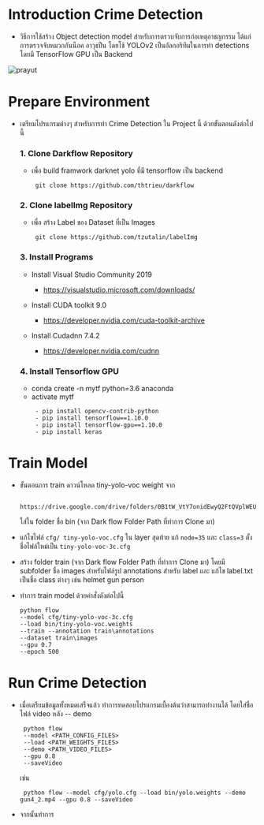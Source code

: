 # Introduction Crime Detection 
- วิธีการใช้สร้าง Object detection model สำหรับการตรวบจับการก่อเหตุอาชญกรรม ได้แก่การตรวจจับหมวกกันน็อค อาวุธปืน โดยโช้ YOLOv2 เป็นอัลกอริทึมในการทำ detections โดยมี TensorFlow GPU เป็น Backend

![prayut](https://user-images.githubusercontent.com/25294734/59875651-7a3d6980-93cb-11e9-8e17-6caf945682eb.gif)



# Prepare Environment
- เตรียมโปรแกรมต่างๆ สำหรับการทำ Crime Detection ใน Project นี้ ด้วยขั้นตอนดังต่อไปนี้
  ### 1. Clone Darkflow Repository
  - เพื่อ build framwork darknet yolo ที่มี tensorflow เป็น backend
     ```
      git clone https://github.com/thtrieu/darkflow
      ```

  ### 2. Clone labelImg Repository
  - เพื่อ สร้าง Label ของ Dataset ที่เป็น Images
      ```
       git clone https://github.com/tzutalin/labelImg
      ```

  ### 3. Install Programs
  - Install Visual Studio Community 2019
    - https://visualstudio.microsoft.com/downloads/

  - Install CUDA toolkit 9.0
    - https://developer.nvidia.com/cuda-toolkit-archive

  - Install Cudadnn 7.4.2
    - https://developer.nvidia.com/cudnn

  ### 4. Install Tensorflow GPU
  - conda create -n mytf python=3.6 anaconda
  - activate mytf
     ```
      - pip install opencv-contrib-python
      - pip install tensorflow==1.10.0
      - pip install tensorflow-gpu==1.10.0
      - pip install keras
      ```
# Train Model
- ขั้นตอนการ train ดาวน์โหลด tiny-yolo-voc weight จาก 
  ```
   https://drive.google.com/drive/folders/0B1tW_VtY7onidEwyQ2FtQVplWEU
  ```
  ใส่ใน folder ชื่อ bin (จาก Dark flow Folder Path ที่ทำการ Clone มา)
  
- แก้ไขไฟล์ `cfg/ tiny-yolo-voc.cfg` ใน layer สุดท้าย แก้ `node=35` และ `class=3` ตั้งชื่อไฟล์ใหม่เป็น `tiny-yolo-voc-3c.cfg`

- สร้าง folder train (จาก Dark flow Folder Path ที่ทำการ Clone มา) 
  โดยมี subfolder ชื่อ images สำหรับไฟล์รูป annotations สำหรับ label และ แก้ไข label.txt เป็นชื่อ class ต่างๆ เช่น helmet gun person
  
- ทำการ train model ด้วยคำสั่งดังต่อไปนี้
   ```
   python flow 
   --model cfg/tiny-yolo-voc-3c.cfg 
   --load bin/tiny-yolo-voc.weights 
   --train --annotation train\annotations 
   --dataset train\images 
   --gpu 0.7 
   --epoch 500
    ```
    
# Run Crime Detection
- เมื่อเตรียมข้อมูลทั้งหมดเสร็จแล้ว ทำการทดสอบโปรแกรมเบื้องต้นว่าสามารถทำงานได้ โดยใส่ชื่อไฟล์ video หลัง -- demo
    ```
     python flow 
     --model <PATH_CONFIG_FILES> 
     --load <PATH_WEIGHTS_FILES> 
     --demo <PATH_VIDEO_FILES> 
     --gpu 0.8 
     --saveVideo
    ```
   เช่น
    ```
     python flow --model cfg/yolo.cfg --load bin/yolo.weights --demo gun4_2.mp4 --gpu 0.8 --saveVideo
    ```
- จากนั้นทำการ
